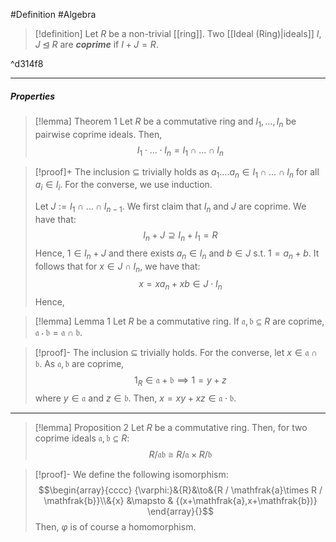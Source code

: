 #Definition #Algebra

> [!definition]
> Let $R$ be a non-trivial [[ring]]. Two [[Ideal (Ring)|ideals]] $I,J\unlhd R$ are ***coprime*** if $I+J=R$.

^d314f8

---
##### Properties

> [!lemma] Theorem 1
> Let $R$ be a commutative ring and $I_{1},\dots,I_{n}$ be pairwise coprime ideals. Then, $$I_{1}\cdot \dots \cdot I_{n}=I_{1}\cap\dots \cap I_{n}$$

> [!proof]+
> The inclusion $\subseteq$ trivially holds as $a_{1}\dots.a_{n}\in I_{1}\cap\dots \cap I_{n}$ for all $a_{i}\in I_{i}$. For the converse, we use induction. 
> 
> Let $J:= I_{1}\cap\dots \cap I_{n-1}$. We first claim that $I_{n}$ and $J$ are coprime. We have that: $$I_{n}+J \supseteq I_{n}+I_{1}=R$$Hence, $1\in I_{n}+J$ and there exists $a_{n}\in I_{n}$ and $b\in J$ s.t. $1=a_{n}+b$. It follows that for $x\in J\cap I_{n}$, we have that: $$x=xa_{n}+xb\in J\cdot I_{n}$$Hence, 

> [!lemma] Lemma 1
> Let $R$ be a commutative ring. If $\mathfrak{a},\mathfrak{b}\subseteq R$ are coprime, $\mathfrak{a}\cdot \mathfrak{b}=\mathfrak{a}\cap \mathfrak{b}$.

> [!proof]-
> The inclusion $\subseteq$ trivially holds. For the converse, let $x\in \mathfrak{a\cap \mathfrak{b}}$. As $\mathfrak{a,b}$ are coprime, $$1_{R}\in \mathfrak{a+b}\implies 1=y+z$$where $y\in \mathfrak{a}$ and $z\in \mathfrak{b}$. Then, $x=xy+xz\in\mathfrak{a\cdot b}$. 
---
> [!lemma] Proposition 2
> Let $R$ be a commutative ring. Then, for two coprime ideals $\mathfrak{a,b}\subseteq R$:$$R / \mathfrak{ab}\cong R / \mathfrak{a}\times R / \mathfrak{b}$$ 

> [!proof]-
> We define the following isomorphism: $$\begin{array}{cccc} {\varphi:}&{R}&\to&{R / \mathfrak{a}\times R / \mathfrak{b}}\\&{x} &\mapsto & {(x+\mathfrak{a},x+\mathfrak{b})} \end{array}{}$$Then, $\varphi$ is of course a homomorphism. 